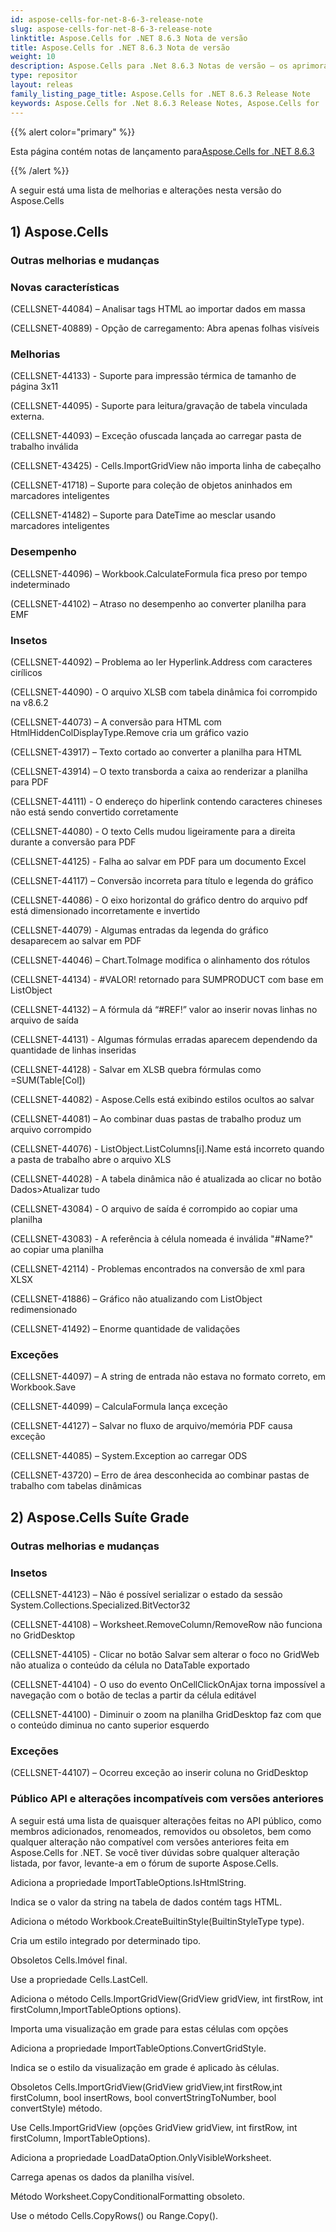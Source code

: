 ```yaml
---
id: aspose-cells-for-net-8-6-3-release-note
slug: aspose-cells-for-net-8-6-3-release-note
linktitle: Aspose.Cells for .NET 8.6.3 Nota de versão
title: Aspose.Cells for .NET 8.6.3 Nota de versão
weight: 10
description: Aspose.Cells para .Net 8.6.3 Notas de versão – os aprimoramentos mais recentes, novos recursos e correções
type: repositor
layout: releas
family_listing_page_title: Aspose.Cells for .NET 8.6.3 Release Note
keywords: Aspose.Cells for .Net 8.6.3 Release Notes, Aspose.Cells for .Net 8.6.3 updates and fixe
---
```

{{% alert color="primary" %}}

 Esta página contém notas de lançamento para[Aspose.Cells for .NET 8.6.3](https://releases.aspose.com/cells/net/new-releases/aspose.cells-for-.net-8.6.3/)

{{% /alert %}}

A seguir está uma lista de melhorias e alterações nesta versão do Aspose.Cells

##  1) Aspose.Cells

###  **Outras melhorias e mudanças**

###  **Novas características**

(CELLSNET-44084) – Analisar tags HTML ao importar dados em massa

(CELLSNET-40889) - Opção de carregamento: Abra apenas folhas visíveis

###  **Melhorias**

(CELLSNET-44133) - Suporte para impressão térmica de tamanho de página 3x11

(CELLSNET-44095) - Suporte para leitura/gravação de tabela vinculada externa.

(CELLSNET-44093) – Exceção ofuscada lançada ao carregar pasta de trabalho inválida

(CELLSNET-43425) - Cells.ImportGridView não importa linha de cabeçalho

(CELLSNET-41718) – Suporte para coleção de objetos aninhados em marcadores inteligentes

(CELLSNET-41482) – Suporte para DateTime ao mesclar usando marcadores inteligentes

###  **Desempenho**

(CELLSNET-44096) – Workbook.CalculateFormula fica preso por tempo indeterminado

(CELLSNET-44102) – Atraso no desempenho ao converter planilha para EMF

###  **Insetos**

(CELLSNET-44092) – Problema ao ler Hyperlink.Address com caracteres cirílicos

(CELLSNET-44090) - O arquivo XLSB com tabela dinâmica foi corrompido na v8.6.2

(CELLSNET-44073) – A conversão para HTML com HtmlHiddenColDisplayType.Remove cria um gráfico vazio

(CELLSNET-43917) – Texto cortado ao converter a planilha para HTML

(CELLSNET-43914) – O texto transborda a caixa ao renderizar a planilha para PDF

(CELLSNET-44111) - O endereço do hiperlink contendo caracteres chineses não está sendo convertido corretamente

(CELLSNET-44080) - O texto Cells mudou ligeiramente para a direita durante a conversão para PDF

(CELLSNET-44125) - Falha ao salvar em PDF para um documento Excel

(CELLSNET-44117) – Conversão incorreta para título e legenda do gráfico

(CELLSNET-44086) - O eixo horizontal do gráfico dentro do arquivo pdf está dimensionado incorretamente e invertido

(CELLSNET-44079) - Algumas entradas da legenda do gráfico desaparecem ao salvar em PDF

(CELLSNET-44046) – Chart.ToImage modifica o alinhamento dos rótulos

(CELLSNET-44134) - #VALOR! retornado para SUMPRODUCT com base em ListObject

(CELLSNET-44132) – A fórmula dá “#REF!” valor ao inserir novas linhas no arquivo de saída

(CELLSNET-44131) - Algumas fórmulas erradas aparecem dependendo da quantidade de linhas inseridas

(CELLSNET-44128) - Salvar em XLSB quebra fórmulas como =SUM(Table[Col])

(CELLSNET-44082) - Aspose.Cells está exibindo estilos ocultos ao salvar

(CELLSNET-44081) – Ao combinar duas pastas de trabalho produz um arquivo corrompido

(CELLSNET-44076) - ListObject.ListColumns[i].Name está incorreto quando a pasta de trabalho abre o arquivo XLS

(CELLSNET-44028) - A tabela dinâmica não é atualizada ao clicar no botão Dados>Atualizar tudo

(CELLSNET-43084) - O arquivo de saída é corrompido ao copiar uma planilha

(CELLSNET-43083) - A referência à célula nomeada é inválida "#Name?" ao copiar uma planilha

(CELLSNET-42114) - Problemas encontrados na conversão de xml para XLSX

(CELLSNET-41886) – Gráfico não atualizando com ListObject redimensionado

(CELLSNET-41492) – Enorme quantidade de validações

###  **Exceções**

(CELLSNET-44097) – A string de entrada não estava no formato correto, em Workbook.Save

(CELLSNET-44099) – CalculaFormula lança exceção

(CELLSNET-44127) – Salvar no fluxo de arquivo/memória PDF causa exceção

(CELLSNET-44085) – System.Exception ao carregar ODS

(CELLSNET-43720) – Erro de área desconhecida ao combinar pastas de trabalho com tabelas dinâmicas

##  2) Aspose.Cells Suíte Grade

###  **Outras melhorias e mudanças**

###  **Insetos**

(CELLSNET-44123) – Não é possível serializar o estado da sessão System.Collections.Specialized.BitVector32

(CELLSNET-44108) – Worksheet.RemoveColumn/RemoveRow não funciona no GridDesktop

(CELLSNET-44105) - Clicar no botão Salvar sem alterar o foco no GridWeb não atualiza o conteúdo da célula no DataTable exportado

(CELLSNET-44104) - O uso do evento OnCellClickOnAjax torna impossível a navegação com o botão de teclas a partir da célula editável

(CELLSNET-44100) - Diminuir o zoom na planilha GridDesktop faz com que o conteúdo diminua no canto superior esquerdo

###  **Exceções**

(CELLSNET-44107) – Ocorreu exceção ao inserir coluna no GridDesktop

###  **Público API e alterações incompatíveis com versões anteriores**

A seguir está uma lista de quaisquer alterações feitas no API público, como membros adicionados, renomeados, removidos ou obsoletos, bem como qualquer alteração não compatível com versões anteriores feita em Aspose.Cells for .NET. Se você tiver dúvidas sobre qualquer alteração listada, por favor, levante-a em o fórum de suporte Aspose.Cells.

Adiciona a propriedade ImportTableOptions.IsHtmlString.

Indica se o valor da string na tabela de dados contém tags HTML.

Adiciona o método Workbook.CreateBuiltinStyle(BuiltinStyleType type).

Cria um estilo integrado por determinado tipo.

Obsoletos Cells.Imóvel final.

Use a propriedade Cells.LastCell.

Adiciona o método Cells.ImportGridView(GridView gridView, int firstRow, int firstColumn,ImportTableOptions options).

Importa uma visualização em grade para estas células com opções

Adiciona a propriedade ImportTableOptions.ConvertGridStyle.

Indica se o estilo da visualização em grade é aplicado às células.

 Obsoletos Cells.ImportGridView(GridView gridView,int firstRow,int firstColumn, bool insertRows, bool convertStringToNumber, bool convertStyle) método.

Use Cells.ImportGridView (opções GridView gridView, int firstRow, int firstColumn, ImportTableOptions).

Adiciona a propriedade LoadDataOption.OnlyVisibleWorksheet.

Carrega apenas os dados da planilha visível.

Método Worksheet.CopyConditionalFormatting obsoleto.

Use o método Cells.CopyRows() ou Range.Copy().
